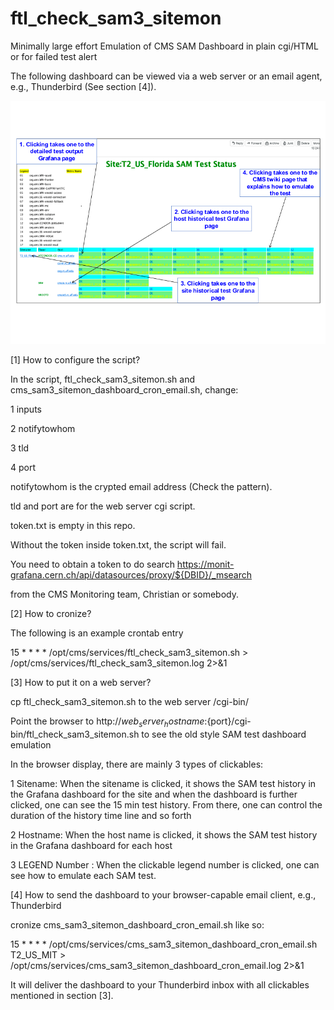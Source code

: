 # ftl_check_sam3_sitemon

Minimally large effort Emulation of CMS SAM Dashboard in plain cgi/HTML or for failed test alert

The following dashboard can be viewed via a web server or an email agent, e.g., Thunderbird (See section [4]).

![SAM Dashboard Clickables](SAMDashboardClickables.png)

[1] How to configure the script?

In the script, ftl_check_sam3_sitemon.sh and cms_sam3_sitemon_dashboard_cron_email.sh, change:

1 inputs

2 notifytowhom

3 tld

4 port

notifytowhom is the crypted email address (Check the pattern).

tld and port are for the web server cgi script.

token.txt is empty in this repo. 

Without the token inside token.txt, the script will fail.

You need to obtain a token to do search https://monit-grafana.cern.ch/api/datasources/proxy/${DBID}/_msearch

from the CMS Monitoring team, Christian or somebody.

[2] How to cronize?

The following is an example crontab entry

15 * * * * /opt/cms/services/ftl_check_sam3_sitemon.sh > /opt/cms/services/ftl_check_sam3_sitemon.log 2>&1


[3] How to put it on a web server?

cp ftl_check_sam3_sitemon.sh to the web server /cgi-bin/

Point the browser to http://${web_server_hostname}:${port}/cgi-bin/ftl_check_sam3_sitemon.sh to see the old style SAM test dashboard emulation

In the browser display, there are mainly 3 types of clickables:

1 Sitename: When the sitename is clicked, it shows the SAM test history in the Grafana dashboard for the site and when the dashboard is further clicked, one can see the 15 min test history. From there, one can control the duration of the history time line and so forth

2 Hostname: When the host name is clicked, it shows the SAM test history in the Grafana dashboard for each host

3 LEGEND Number : When the clickable legend number is clicked, one can see how to emulate each SAM test.

[4] How to send the dashboard to your browser-capable email client, e.g., Thunderbird

cronize cms_sam3_sitemon_dashboard_cron_email.sh like so:

15 * * * * /opt/cms/services/cms_sam3_sitemon_dashboard_cron_email.sh T2_US_MIT > /opt/cms/services/cms_sam3_sitemon_dashboard_cron_email.log 2>&1

It will deliver the dashboard to your Thunderbird inbox with all clickables mentioned in section [3].

